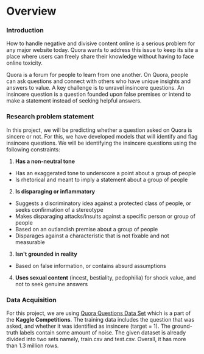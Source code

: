 # Overview

### Introduction 
How to handle negative and divisive content online is a serious problem for any major website today. Quora wants to address this issue to keep its site a place where users can freely share their knowledge without having to face online toxicity. 

Quora is a forum for people to learn from one another. On Quora, people can ask questions and connect with others who have unique insights and answers to value. A key challenge is to unravel insincere questions. An insincere question is a question founded upon false premises or intend to make a statement instead of seeking helpful answers. 


### Research problem statement 
In this project, we will be predicting whether a question asked on Quora is sincere or not. For this, we have developed models that will identify and flag insincere questions. We will be identifying the insincere questions using the following constraints: 

1. **Has a non-neutral tone** 
- Has an exaggerated tone to underscore a point about a group of people 
- Is rhetorical and meant to imply a statement about a group of people 

2. **Is disparaging or inflammatory** 
- Suggests a discriminatory idea against a protected class of people, or seeks confirmation of a stereotype 
- Makes disparaging attacks/insults against a specific person or group of people 
- Based on an outlandish premise about a group of people 
- Disparages against a characteristic that is not fixable and not measurable 

3. **Isn't grounded in reality** 
- Based on false information, or contains absurd assumptions 

4. **Uses sexual content** (incest, bestiality, pedophilia) for shock value, and not to seek genuine answers 


### Data Acquisition 
For this project, we are using [Quora Questions Data Set](https://www.kaggle.com/c/quora-insincere-questions-classification) which is a part of the **Kaggle Competitions**. The training data includes the question that was asked, and whether it was identified as insincere (target = 1). The ground-truth labels contain some amount of noise. The given dataset is already divided into two sets namely, train.csv and test.csv. Overall, it has more than 1.3 million rows. 
